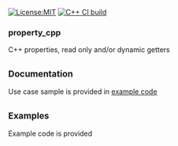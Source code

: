 [![License:MIT](https://img.shields.io/badge/License-MIT-blue?style=plastic)](LICENSE)
[![C++ CI build](../../actions/workflows/build.yml/badge.svg)](../../actions/workflows/build.yml)

### property_cpp

C++ properties, read only and/or dynamic getters

## <sub>Documentation</sub>

Use case sample is provided in [example code](main.cpp)

## <sub>Examples</sub>

Example code is provided

